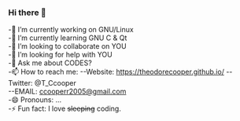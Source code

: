 ### Hi there 👋

-🔭 I’m currently working on GNU/Linux    
-🌱 I’m currently learning GNU C & Qt   
-👯 I’m looking to collaborate on YOU  
-🤔 I’m looking for help with YOU  
-💬 Ask me about CODES?  
-📫 How to reach me: 
--Website: https://theodorecooper.github.io/
--Twitter: @T_Ccooper  
--EMAIL: ccooperr2005@gmail.com  
-😄 Pronouns: ...  
-⚡ Fun fact: I love ~~sleeping~~ coding.  

